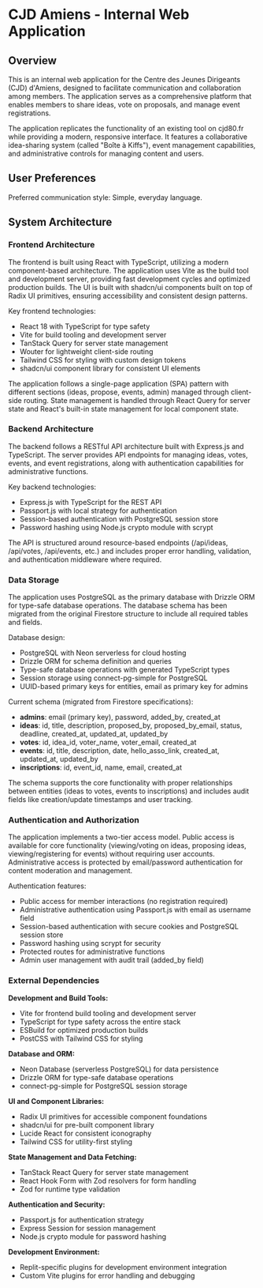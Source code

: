 # CJD Amiens - Internal Web Application

## Overview

This is an internal web application for the Centre des Jeunes Dirigeants (CJD) d'Amiens, designed to facilitate communication and collaboration among members. The application serves as a comprehensive platform that enables members to share ideas, vote on proposals, and manage event registrations.

The application replicates the functionality of an existing tool on cjd80.fr while providing a modern, responsive interface. It features a collaborative idea-sharing system (called "Boîte à Kiffs"), event management capabilities, and administrative controls for managing content and users.

## User Preferences

Preferred communication style: Simple, everyday language.

## System Architecture

### Frontend Architecture
The frontend is built using React with TypeScript, utilizing a modern component-based architecture. The application uses Vite as the build tool and development server, providing fast development cycles and optimized production builds. The UI is built with shadcn/ui components built on top of Radix UI primitives, ensuring accessibility and consistent design patterns.

Key frontend technologies:
- React 18 with TypeScript for type safety
- Vite for build tooling and development server
- TanStack Query for server state management
- Wouter for lightweight client-side routing
- Tailwind CSS for styling with custom design tokens
- shadcn/ui component library for consistent UI elements

The application follows a single-page application (SPA) pattern with different sections (ideas, propose, events, admin) managed through client-side routing. State management is handled through React Query for server state and React's built-in state management for local component state.

### Backend Architecture
The backend follows a RESTful API architecture built with Express.js and TypeScript. The server provides API endpoints for managing ideas, votes, events, and event registrations, along with authentication capabilities for administrative functions.

Key backend technologies:
- Express.js with TypeScript for the REST API
- Passport.js with local strategy for authentication
- Session-based authentication with PostgreSQL session store
- Password hashing using Node.js crypto module with scrypt

The API is structured around resource-based endpoints (/api/ideas, /api/votes, /api/events, etc.) and includes proper error handling, validation, and authentication middleware where required.

### Data Storage
The application uses PostgreSQL as the primary database with Drizzle ORM for type-safe database operations. The database schema has been migrated from the original Firestore structure to include all required tables and fields.

Database design:
- PostgreSQL with Neon serverless for cloud hosting
- Drizzle ORM for schema definition and queries
- Type-safe database operations with generated TypeScript types
- Session storage using connect-pg-simple for PostgreSQL
- UUID-based primary keys for entities, email as primary key for admins

Current schema (migrated from Firestore specifications):
- **admins**: email (primary key), password, added_by, created_at
- **ideas**: id, title, description, proposed_by, proposed_by_email, status, deadline, created_at, updated_at, updated_by
- **votes**: id, idea_id, voter_name, voter_email, created_at  
- **events**: id, title, description, date, hello_asso_link, created_at, updated_at, updated_by
- **inscriptions**: id, event_id, name, email, created_at

The schema supports the core functionality with proper relationships between entities (ideas to votes, events to inscriptions) and includes audit fields like creation/update timestamps and user tracking.

### Authentication and Authorization
The application implements a two-tier access model. Public access is available for core functionality (viewing/voting on ideas, proposing ideas, viewing/registering for events) without requiring user accounts. Administrative access is protected by email/password authentication for content moderation and management.

Authentication features:
- Public access for member interactions (no registration required)
- Administrative authentication using Passport.js with email as username field
- Session-based authentication with secure cookies and PostgreSQL session store
- Password hashing using scrypt for security
- Protected routes for administrative functions
- Admin user management with audit trail (added_by field)

### External Dependencies

**Development and Build Tools:**
- Vite for frontend build tooling and development server
- TypeScript for type safety across the entire stack
- ESBuild for optimized production builds
- PostCSS with Tailwind CSS for styling

**Database and ORM:**
- Neon Database (serverless PostgreSQL) for data persistence
- Drizzle ORM for type-safe database operations
- connect-pg-simple for PostgreSQL session storage

**UI and Component Libraries:**
- Radix UI primitives for accessible component foundations
- shadcn/ui for pre-built component library
- Lucide React for consistent iconography
- Tailwind CSS for utility-first styling

**State Management and Data Fetching:**
- TanStack React Query for server state management
- React Hook Form with Zod resolvers for form handling
- Zod for runtime type validation

**Authentication and Security:**
- Passport.js for authentication strategy
- Express Session for session management
- Node.js crypto module for password hashing

**Development Environment:**
- Replit-specific plugins for development environment integration
- Custom Vite plugins for error handling and debugging